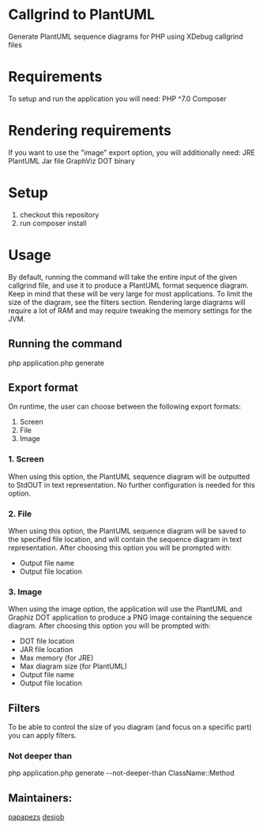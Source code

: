 # Callgrind to PlantUML
Generate PlantUML sequence diagrams for PHP using XDebug callgrind files

# Requirements
To setup and run the application you will need:
PHP ^7.0
Composer

# Rendering requirements 
If you want to use the "image" export option, you will additionally need:
JRE
PlantUML Jar file
GraphViz DOT binary

# Setup
1. checkout this repository
2. run composer install

# Usage
By default, running the command will take the entire input of the given callgrind file, and use it to produce a PlantUML format sequence diagram. Keep in mind that these will be very large for most applications.  To limit the size of the diagram, see the filters section. Rendering large diagrams will require a lot of RAM and may require tweaking the memory settings for the JVM.

## Running the command
php application.php generate <callgrind-file>

## Export format
On runtime, the user can choose between the following export formats:
1. Screen
2. File
3. Image

### 1. Screen
When using this option, the PlantUML sequence diagram will be outputted to StdOUT in text representation. No further configuration is needed for this option.

### 2. File
When using this option, the PlantUML sequence diagram will be saved to the specified file location, and will contain the sequence diagram in text representation. After choosing this option you will be prompted with:
- Output file name
- Output file location

### 3. Image
When using the image option, the application will use the PlantUML and Graphiz DOT application to produce a PNG image containing the sequence diagram. After choosing this option you will be prompted with:
- DOT file location
- JAR file location
- Max memory (for JRE)
- Max diagram size (for PlantUML)
- Output file name
- Output file location

## Filters
To be able to control the size of you diagram (and focus on a specific part) you can apply filters.

### Not deeper than
php application.php generate <callgrind-file> --not-deeper-than ClassName::Method





## Maintainers: 
[papapezs](https://github.com/papapezs)
[desjob](https://github.com/desjob)

